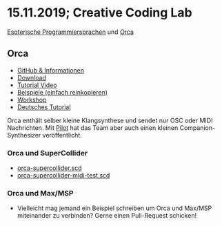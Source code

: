 # 15.11.2019; Creative Coding Lab

[Esoterische Programmiersprachen](https://esolangs.org/wiki/Main_Page) und [Orca](https://github.com/hundredrabbits/Orca)

## Orca

* [GitHub & Informationen](https://github.com/hundredrabbits/Orca)
* [Download](https://hundredrabbits.itch.io/orca)
* [Tutorial Video](https://www.youtube.com/watch?v=RaI_TuISSJE)
* [Beispiele (einfach reinkopieren)](https://github.com/hundredrabbits/Orca/tree/master/examples)
* [Workshop](https://github.com/hundredrabbits/Orca/blob/master/WORKSHOP.md)
* [Deutsches Tutorial](http://tropone.de/2019/03/13/orca-ein-sequenzer-der-kryptischer-nicht-aussehen-kann-und-ein-versuch-einer-anleitung/)

Orca enthält selber kleine Klangsynthese und sendet nur OSC oder MIDI Nachrichten. Mit [Pilot](https://hundredrabbits.itch.io/pilot) hat das Team aber auch einen kleinen Companion-Synthesizer veröffentlicht.

### Orca und SuperCollider

* [orca-supercollider.scd](orca-supercollider.scd)
* [orca-supercollider-midi-test.scd](orca-supercollider-midi-test.scd)

### Orca und Max/MSP

* Vielleicht mag jemand ein Beispiel schreiben um Orca und Max/MSP miteinander zu verbinden? Gerne einen Pull-Request schicken!